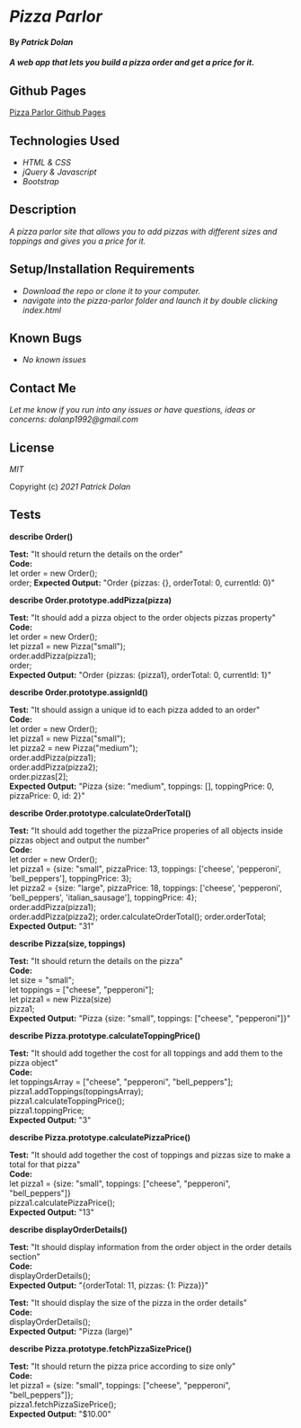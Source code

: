 # _Pizza Parlor_

#### By _**Patrick Dolan**_

#### _A web app that lets you build a pizza order and get a price for it._

## Github Pages

[Pizza Parlor Github Pages](https://patrick-dolan.github.io/pizza-parlor/)

## Technologies Used

* _HTML & CSS_
* _jQuery & Javascript_
* _Bootstrap_

## Description

_A pizza parlor site that allows you to add pizzas with different sizes and toppings and gives you a price for it._

## Setup/Installation Requirements

* _Download the repo or clone it to your computer._
* _navigate into the pizza-parlor folder and launch it by double clicking index.html_

## Known Bugs

* _No known issues_

## Contact Me

_Let me know if you run into any issues or have questions, ideas or concerns:_
_dolanp1992@gmail.com_

## License

_MIT_

Copyright (c) _2021_ _Patrick Dolan_  
  
## Tests  

**describe Order()**  
  
**Test:** "It should return the details on the order"  
**Code:**  
let order = new Order();  
order;
**Expected Output:** "Order {pizzas: {}, orderTotal: 0, currentId: 0}" 
  
**describe Order.prototype.addPizza(pizza)**  
  
**Test:** "It should add a pizza object to the order objects pizzas property"  
**Code:**  
let order = new Order();  
let pizza1 = new Pizza("small");  
order.addPizza(pizza1);  
order;  
**Expected Output:** "Order {pizzas: {pizza1}, orderTotal: 0, currentId: 1}"  
  
**describe Order.prototype.assignId()**  
  
**Test:** "It should assign a unique id to each pizza added to an order"  
**Code:**  
let order = new Order();  
let pizza1 = new Pizza("small");  
let pizza2 = new Pizza("medium");  
order.addPizza(pizza1);  
order.addPizza(pizza2);  
order.pizzas[2];  
**Expected Output:** "Pizza {size: "medium", toppings: [], toppingPrice: 0, pizzaPrice: 0, id: 2}"  
  
**describe Order.prototype.calculateOrderTotal()**  
  
**Test:** "It should add together the pizzaPrice properies of all objects inside pizzas object and output the number"  
**Code:**  
let order = new Order();  
let pizza1 = {size: "small", pizzaPrice: 13, toppings: ['cheese', 'pepperoni', 'bell_peppers'], toppingPrice: 3};  
let pizza2 = {size: "large", pizzaPrice: 18, toppings: ['cheese', 'pepperoni', 'bell_peppers', 'italian_sausage'], toppingPrice: 4};  
order.addPizza(pizza1);  
order.addPizza(pizza2);
order.calculateOrderTotal();
order.orderTotal;
**Expected Output:** "31"  
  
**describe Pizza(size, toppings)**  
  
**Test:** "It should return the details on the pizza"  
**Code:**  
let size = "small";  
let toppings = ["cheese", "pepperoni"];  
let pizza1 = new Pizza(size)  
pizza1;  
**Expected Output:** "Pizza {size: "small", toppings: ["cheese", "pepperoni"]}"  
  
**describe Pizza.prototype.calculateToppingPrice()**  
  
**Test:** "It should add together the cost for all toppings and add them to the pizza object"  
**Code:**  
let toppingsArray = ["cheese", "pepperoni", "bell_peppers"];  
pizza1.addToppings(toppingsArray);  
pizza1.calculateToppingPrice();  
pizza1.toppingPrice;  
**Expected Output:** "3"  
  
**describe Pizza.prototype.calculatePizzaPrice()**  
  
**Test:** "It should add together the cost of toppings and pizzas size to make a total for that pizza"  
**Code:**  
let pizza1 = {size: "small", toppings: ["cheese", "pepperoni", "bell_peppers"]}  
pizza1.calculatePizzaPrice();  
**Expected Output:** "13"  
  
**describe displayOrderDetails()**  
  
**Test:** "It should display information from the order object in the order details section"  
**Code:**  
displayOrderDetails();  
**Expected Output:** "{orderTotal: 11, pizzas: {1: Pizza}}"  
  
**Test:** "It should display the size of the pizza in the order details"  
**Code:**  
displayOrderDetails();  
**Expected Output:** "Pizza (large)"  
  
**describe Pizza.prototype.fetchPizzaSizePrice()**  
  
**Test:** "It should return the pizza price according to size only"  
**Code:**  
let pizza1 = {size: "small", toppings: ["cheese", "pepperoni", "bell_peppers"]};  
pizza1.fetchPizzaSizePrice();  
**Expected Output:** "$10.00"  
